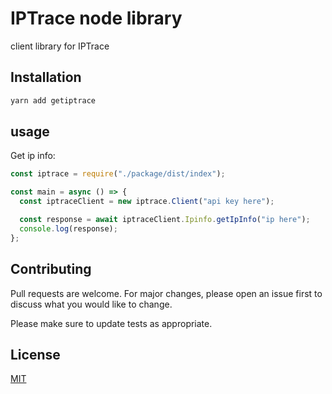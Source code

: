 # IPTrace node library

client library for IPTrace

## Installation

```bash
yarn add getiptrace
```

## usage

Get ip info:

```javascript
const iptrace = require("./package/dist/index");

const main = async () => {
  const iptraceClient = new iptrace.Client("api key here");

  const response = await iptraceClient.Ipinfo.getIpInfo("ip here");
  console.log(response);
};
```

## Contributing

Pull requests are welcome. For major changes, please open an issue first to discuss what you would like to change.

Please make sure to update tests as appropriate.

## License

[MIT](https://choosealicense.com/licenses/mit/)
